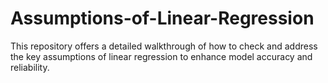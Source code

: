 # Assumptions-of-Linear-Regression
This repository offers a detailed walkthrough of how to check and address the key assumptions of linear regression to enhance model accuracy and reliability.
